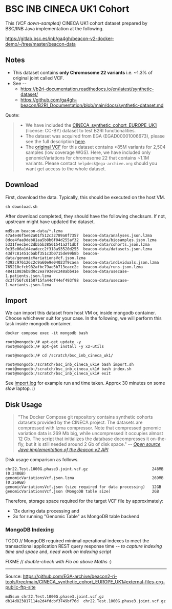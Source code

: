 # BSC INB CINECA UK1 Cohort

This _(VCF down-sampled)_ CINECA UK1 cohort dataset prepared by BSC/INB Java implementation at the following.

https://gitlab.bsc.es/inb/ga4gh/beacon-v2-docker-demo/-/tree/master/beacon-data

## Notes

- This dataset contains **only Chromosome 22 variants** i.e. ~1.3% of original joint called VCF.
- See --
  - https://b2ri-documentation.readthedocs.io/en/latest/synthetic-dataset/
  - https://github.com/ga4gh-beacon/B2RI_Documentation/blob/main/docs/synthetic-dataset.md

Quote:

> - We have included the [CINECA_synthetic_cohort_EUROPE_UK1](https://www.cineca-project.eu/cineca-synthetic-datasets) (license: CC-BY) dataset to test B2RI functionalities.
> - The dataset was acquired from EGA (EGAD00001006673), please see the full description [here](https://ega-archive.org/datasets/EGAD00001006673).
> - The [original VCF](https://www.nature.com/articles/nature15393) for this dataset contains >85M variants for 2,504 samples (low coverage WGS). Here, we have included only genomicVariations for chromosome 22 that contains ~1.1M variants. Please contact `helpdesk@ega-archive.org` should you want get access to the whole dataset.


## Download

First, download the data. Typically, this should be executed on the host VM.

```
sh download.sh
```

After download completed, they should have the following checksum. If not, upstream might have updated the dataset.

```
md5sum beacon-data/*.lzma
47a4e46f5e62a01f512c32789a0f7357  beacon-data/analyses.json.lzma
8dce4faa9deb81aa5b8b6f04d255af32  beacon-data/biosamples.json.lzma
5331feecbec2db55b38561541a2f1dbf  beacon-data/cohorts.json.lzma
0c35e06a1d4eadecc2f318a93520d255  beacon-data/datasets.json.lzma
43d7c81451cbabf351c3b0715de99b8b  beacon-data/genomicVariationsVcf.json.lzma
4392c976126c2c9a60e9e04023f9caea  beacon-data/individuals.json.lzma
765210cfcb982afbc79ae5b713eacc2c  beacon-data/runs.json.lzma
484110836b8d0c2ea793e9c248abb41e  beacon-data/usecase-1.patients.json.lzma
dc3f756fc0150715fa44df44ef493f98  beacon-data/usecase-1.variants.json.lzma
```

## Import

We can import this dataset from host VM or, inside mongodb container. Choose whichever suit for your case. In the following, we will perform this task inside mongodb container.

```
docker compose exec -it mongodb bash

root@mongodb:/# apt-get update -y
root@mongodb:/# apt-get install -y xz-utils

root@mongodb:/# cd /scratch/bsc_inb_cineca_uk1/

root@mongodb:/scratch/bsc_inb_cineca_uk1# bash import.sh
root@mongodb:/scratch/bsc_inb_cineca_uk1# bash index.sh
root@mongodb:/scratch/bsc_inb_cineca_uk1# exit
```

See [import.log](import.log) for example run and time taken. Approx 30 minutes on some _slow_ laptop. :)

## Disk Usage

> "The Docker Compose git repository contains synthetic cohorts datasets provided by the CINECA project. The datasets are compressed with lzma compressor. Note that compressed genomic variation data is 269 Mb big, while uncompressed it occupies almost 12 Gb. The script that initializes the database decompresses it on-the-fly, but it is still needed around 2 Gb of disk space."
> -- [_Open source Java implementation of the Beacon v2 API_](https://f1000research.com/posters/11-610)

Disk usage comparison as follows.

```
chr22.Test.1000G.phase3.joint.vcf.gz                            248MB  (0.248GB)
genomicVariationsVcf.json.lzma                                  269MB  (0.269GB)
genomicVariationsVcf.json (size required for data processing)   12GB
genomicVariationsVcf.json (MongoDB table size)                  2GB
```

Therefore, storage space required for the target VCF file by approximately:
- 13x during data processing and 
- 3x for running "Genomic Table" as MongoDB table backend

### MongoDB Indexing

TODO // MongoDB required minimal operational indexes to meet the transactional application REST query response time -- _to capture indexing time and space_ and, _need work on indexing script_

FIXME // _double-check with Flo on above Maths_ :)

---


Source: https://github.com/EGA-archive/beacon2-ri-tools/tree/main/CINECA_synthetic_cohort_EUROPE_UK1#external-files-crg-public-ftp-site

```
md5sum chr22.Test.1000G.phase3.joint.vcf.gz
db14d823817114a2d4fdcbf3749bf76d  chr22.Test.1000G.phase3.joint.vcf.gz
```
